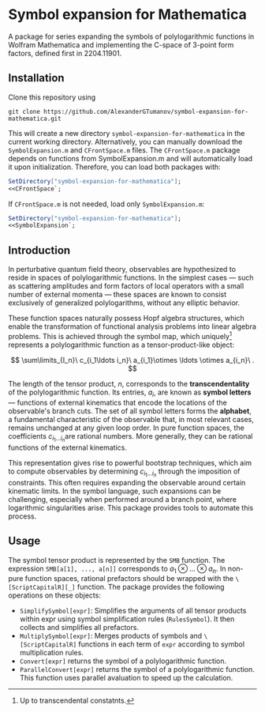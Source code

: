 # Symbol expansion for Mathematica
A package for series expanding the symbols of polylogarithmic functions in Wolfram Mathematica and implementing the C-space of 3-point form factors, defined first in 2204.11901.
## Installation
Clone this repository using
```console
git clone https://github.com/AlexanderGTumanov/symbol-expansion-for-mathematica.git
```
This will create a new directory ``symbol-expansion-for-mathematica`` in the current working directory. Alternatively, you can manually download the ``SymbolExpansion.m`` and  ``CFrontSpace.m`` files. The ``CFrontSpace.m`` package depends on functions from SymbolExpansion.m and will automatically load it upon initialization. Therefore, you can load both packages with:
```mathematica
SetDirectory["symbol-expansion-for-mathematica"];
<<CFrontSpace`;
```
If ``CFrontSpace.m`` is not needed, load only ``SymbolExpansion.m``:
```mathematica
SetDirectory["symbol-expansion-for-mathematica"];
<<SymbolExpansion`;
```
## Introduction
In perturbative quantum field theory, observables are hypothesized to reside in spaces of polylogarithmic functions. In the simplest cases — such as scattering amplitudes and form factors of local operators with a small number of external momenta — these spaces are known to consist exclusively of generalized polylogarithms, without any elliptic behavior.

These function spaces naturally possess Hopf algebra structures, which enable the transformation of functional analysis problems into linear algebra problems. This is achieved through the symbol map, which uniquely[^1] represents a polylogarithmic function as a tensor-product-like object:

$$
\sum\limits_{I_n}\ c_{i_1\ldots i_n}\ a_{i_1}\otimes \ldots \otimes a_{i_n}\ .
$$

The length of the tensor product, $n$, corresponds to the **transcendentality** of the polylogarithmic function. Its entries, $a_i$​, are known as **symbol letters** — functions of external kinematics that encode the locations of the observable's branch cuts. The set of all symbol letters forms the **alphabet**, a fundamental characteristic of the observable that, in most relevant cases, remains unchanged at any given loop order. In pure function spaces, the coefficients $c_{i_1\ldots i_n}$​​ are rational numbers. More generally, they can be rational functions of the external kinematics.

This representation gives rise to powerful bootstrap techniques, which aim to compute observables by determining $c_{i_1\ldots i_n}$ through the imposition of constraints. This often requires expanding the observable around certain kinematic limits. In the symbol language, such expansions can be challenging, especially when performed around a branch point, where logarithmic singularities arise. This package provides tools to automate this process.

## Usage
The symbol tensor product is represented by the ``SMB`` function. The expression ``SMB[a[1], ..., a[n]]`` corresponds to $a_1\otimes\ldots\otimes a_n$. In non-pure function spaces, rational prefactors should be wrapped with the ``\[ScriptCapitalR][_]`` function. The package provides the following operations on these objects:

* ``SimplifySymbol[expr]``: Simplifies the arguments of all tensor products within expr using symbol simplification rules (``RulesSymbol``). It then collects and simplifies all prefactors.
* ``MultiplySymbol[expr]``: Merges products of symbols and ``\[ScriptCapitalR]`` functions in each term of ``expr`` according to symbol multiplication rules.
* ``Convert[expr]`` returns the symbol of a polylogarithmic function.
* ``ParallelConvert[expr]`` returns the symbol of a polylogarithmic function. This function uses parallel avaluation to speed up the calculation.

[^1]: Up to transcendental constatnts.
